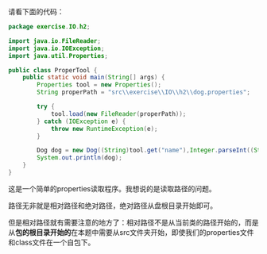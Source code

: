 请看下面的代码：
```java
package exercise.IO.h2;

import java.io.FileReader;
import java.io.IOException;
import java.util.Properties;

public class ProperTool {
    public static void main(String[] args) {
        Properties tool = new Properties();
        String properPath = "src\\exercise\\IO\\h2\\dog.properties";

        try {
            tool.load(new FileReader(properPath));
        } catch (IOException e) {
            throw new RuntimeException(e);
        }

        Dog dog = new Dog((String)tool.get("name"),Integer.parseInt((String) tool.get("age")),(String)tool.get("color"));
        System.out.println(dog);
    }
}

```

这是一个简单的properties读取程序。我想说的是读取路径的问题。

路径无非就是相对路径和绝对路径，绝对路径从盘根目录开始即可。

但是相对路径就有需要注意的地方了：相对路径不是从当前类的路径开始的，而是从**包的根目录开始的**在本题中需要从src文件夹开始，即使我们的properties文件和class文件在一个自包下。
